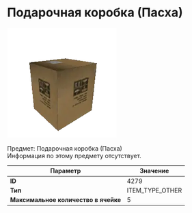 # Подарочная коробка (Пасха)

![Item Image](../img/4279.webp?raw=true)

Предмет: Подарочная коробка (Пасха)<br>Информация по этому предмету отсутствует.


| Параметр | Значение |
|----------|----------|
| **ID** | 4279 |
| **Тип** | ITEM_TYPE_OTHER |
| **Максимальное количество в ячейке** | 5 |

